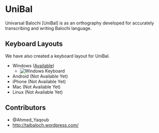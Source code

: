 UniBal
======

Univarsal Balochi [UniBal] is as an orthography developed for accurately transcribing and writing Balochi language.

Keyboard Layouts
---
  We have also created a keyboard layout for UniBal.
  
- Windows ([Available](https://github.com/JeyKeu/UniBal/releases/tag/v1.1))
  - ![Windows Keyboard](https://github.com/JeyKeu/UniBal/blob/master/Images/windows_keyoabrd/UniBal.jpg)
- Android (Not Available Yet)
- iPhone (Not Available Yet)
- Mac (Not Available Yet)
- Linux (Not Available Yet)


Contributors
---

- @Ahmed_Yaqoub 
- http://tajbaloch.wordpress.com/
